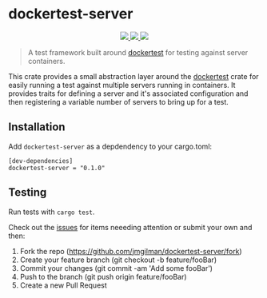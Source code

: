 # dockertest-server

<p align="center">
    <a href="https://crates.io/crates/dockertest-server">
        <img src="https://img.shields.io/crates/v/dockertest-server">
    </a>
    <a href="https://docs.rs/dockertest-server">
        <img src="https://img.shields.io/docsrs/dockertest-server" />
    </a>
    <a href="https://github.com/jmgilman/dockertest-server/actions/workflows/ci.yml">
        <img src="https://github.com/jmgilman/dockertest-server/actions/workflows/ci.yml/badge.svg"/>
    </a>
</p>

> A test framework built around [dockertest][1] for testing against server containers.

This crate provides a small abstraction layer around the 
[dockertest][1] crate for easily running a test against multiple servers running 
in containers. It provides traits for defining a server and it's associated 
configuration and then registering a variable number of servers to bring up for 
a test. 

## Installation

Add `dockertest-server` as a depdendency to your cargo.toml:
```
[dev-dependencies]
dockertest-server = "0.1.0"
```

## Testing

Run tests with `cargo test`.

Check out the [issues][2] for items neeeding attention or submit your own and 
then:

1. Fork the repo (https://github.com/jmgilman/dockertest-server/fork)
2. Create your feature branch (git checkout -b feature/fooBar)
3. Commit your changes (git commit -am 'Add some fooBar')
4. Push to the branch (git push origin feature/fooBar)
5. Create a new Pull Request

[1]: https://crates.io/crates/dockertest
[2]: https://github.com/jmgilman/dockertest-server/issues
